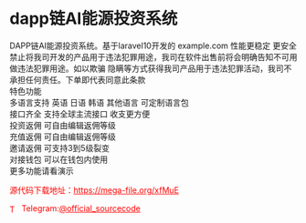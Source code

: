 # dapp链AI能源投资系统

DAPP链AI能源投资系统。基于laravel10开发的 example.com 性能更稳定 更安全<br>禁止将我司开发的产品用于违法犯罪用途，我司在软件出售前将会明确告知不可用做违法犯罪用途。如以欺骗 隐瞒等方式获得我司产品用于违法犯罪活动，我司不承担任何责任。下单即代表同意此条款<br>特色功能<br>多语言支持 英语 日语 韩语 其他语言 可定制语言包<br>接口齐全 支持全球主流接口 收支更方便<br>投资返佣 可自由编辑返佣等级<br>充值返佣 可自由编辑返佣等级<br>邀请返佣 可支持3到5级裂变<br>对接钱包 可以在钱包内使用<br>更多功能请看演示<br>


<p style="color: red;">源代码下载地址：<a href="https://mega-file.org/xfMuE" style="color: red;">https://mega-file.org/xfMuE</a></p><p style="color: red;"><img src="https://cdn-icons-png.flaticon.com/512/2111/2111646.png" alt="Telegram Icon" style="width: 16px; vertical-align: middle; margin-right: 5px;">Telegram:<a href="https://t.me/official_sourcecode" style="color: red;">@official_sourcecode</a></p>